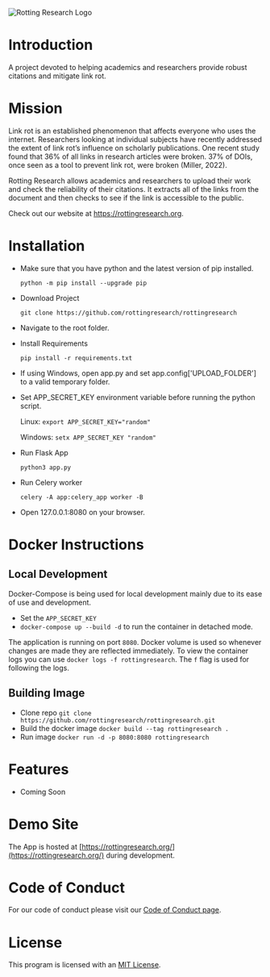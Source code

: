![Rotting Research Logo](https://github.com/marshalmiller/rottingresearch/blob/a898614a4e933064a36478be259aee29b9f188fa/branding/project-banner/red/rottingresearch-github-project-banner-red.png)

# Introduction

A project devoted to helping academics and researchers provide robust citations and mitigate link rot.

# Mission

Link rot is an established phenomenon that affects everyone who uses the internet. Researchers looking at individual subjects have recently addressed the extent of link rot’s influence on scholarly publications. One recent study found that 36% of all links in research articles were broken. 37% of DOIs, once seen as a tool to prevent link rot, were broken (Miller, 2022).

Rotting Research allows academics and researchers to upload their work and check the reliability of their citations. It extracts all of the links from the document and then checks to see if the link is accessible to the public.

Check out our website at https://rottingresearch.org.

# Installation

- Make sure that you have python and the latest version of pip installed.

  `python -m pip install --upgrade pip`

- Download Project

  `git clone https://github.com/rottingresearch/rottingresearch`

- Navigate to the root folder.

- Install Requirements

  `pip install -r requirements.txt`

- If using Windows, open app.py and set app.config['UPLOAD_FOLDER'] to a valid temporary folder.
- Set APP_SECRET_KEY environment variable before running the python script.

  Linux: `export APP_SECRET_KEY="random"`

  Windows: `setx APP_SECRET_KEY "random"`

- Run Flask App

  `python3 app.py`

- Run Celery worker

  `celery -A app:celery_app worker -B`

- Open 127.0.0.1:8080 on your browser.

# Docker Instructions

## Local Development

Docker-Compose is being used for local development mainly due to its ease of use and development.

- Set the `APP_SECRET_KEY`
- `docker-compose up --build -d` to run the container in detached mode.

The application is running on port `8080`. Docker volume is used so whenever changes are made they are reflected immediately. To view the container logs you can use `docker logs -f rottingresearch`. The `f` flag is used for following the logs.

## Building Image

- Clone repo `git clone https://github.com/rottingresearch/rottingresearch.git`
- Build the docker image `docker build --tag rottingresearch .`
- Run image `docker run -d -p 8080:8080 rottingresearch`

# Features

- Coming Soon

# Demo Site

The App is hosted at [https://rottingresearch.org/](https://rottingresearch.org/) during development.

# Code of Conduct

For our code of conduct please visit our [Code of Conduct page](https://github.com/rottingresearch/rottingresearch/blob/main/code_of_conduct.md).

# License

This program is licensed with an [MIT License](https://github.com/rottingresearch/linkrot/blob/main/LICENSE).
